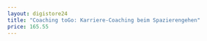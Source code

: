 ```yaml
---
layout: digistore24
title: "Coaching toGo: Karriere-Coaching beim Spazierengehen"
price: 165.55
---
```

